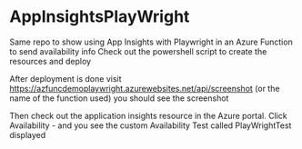 # AppInsightsPlayWright
Same repo to show using App Insights with Playwright in an Azure Function to send availability info
Check out the powershell script to create the resources and deploy

After deployment is done visit https://azfuncdemoplaywright.azurewebsites.net/api/screenshot (or the name of the function used)
you should see the screenshot

Then check out the application insights resource in the Azure portal. 
Click Availability - and you see the custom Availability Test called PlayWrightTest displayed

